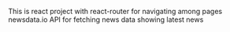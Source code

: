 This is react project with
react-router for navigating among pages 
newsdata.io API for fetching news data
showing latest news
